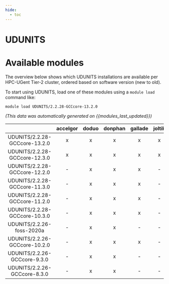 ```yaml
---
hide:
  - toc
---
```


UDUNITS
=======

# Available modules


The overview below shows which UDUNITS installations are available per HPC-UGent Tier-2 cluster, ordered based on software version (new to old).

To start using UDUNITS, load one of these modules using a `module load` command like:

```shell
module load UDUNITS/2.2.28-GCCcore-13.2.0
```

*(This data was automatically generated on {{modules_last_updated}})*  

| |accelgor|doduo|donphan|gallade|joltik|shinx|skitty|
| :---: | :---: | :---: | :---: | :---: | :---: | :---: | :---: |
|UDUNITS/2.2.28-GCCcore-13.2.0|x|x|x|x|x|x|x|
|UDUNITS/2.2.28-GCCcore-12.3.0|x|x|x|x|x|x|x|
|UDUNITS/2.2.28-GCCcore-12.2.0|-|x|x|x|-|x|-|
|UDUNITS/2.2.28-GCCcore-11.3.0|-|x|x|x|-|x|-|
|UDUNITS/2.2.28-GCCcore-11.2.0|-|x|x|x|-|-|-|
|UDUNITS/2.2.28-GCCcore-10.3.0|-|x|x|x|-|-|-|
|UDUNITS/2.2.26-foss-2020a|-|x|x|-|-|-|-|
|UDUNITS/2.2.26-GCCcore-10.2.0|-|x|x|x|-|-|-|
|UDUNITS/2.2.26-GCCcore-9.3.0|-|x|x|-|-|-|-|
|UDUNITS/2.2.26-GCCcore-8.3.0|-|x|x|-|-|-|-|
